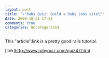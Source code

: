 ```yaml
---
layout: post
title: "\"Ruby Quiz: Build a Ruby Jobs site\""
date: 2009-10-31 17:51
comments: true
categories: Uncategorized
---
```

This "article":link is a pretty good rails tutorial.

[link]http://www.rubyquiz.com/quiz47.html
